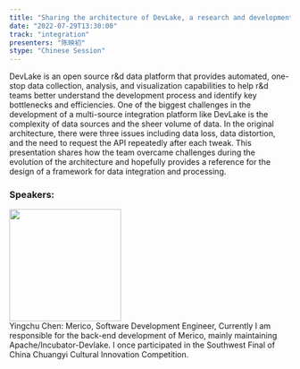 ```yaml
---
title: "Sharing the architecture of DevLake, a research and development performance data integration platform"
date: "2022-07-29T13:30:00"
track: "integration"
presenters: "陈映初"
stype: "Chinese Session"
---
```

DevLake is an open source r&d data platform that provides automated, one-stop data collection, analysis, and visualization capabilities to help r&d teams better understand the development process and identify key bottlenecks and efficiencies.
One of the biggest challenges in the development of a multi-source integration platform like DevLake is the complexity of data sources and the sheer volume of data. In the original architecture, there were three issues including data loss, data distortion, and the need to request the API repeatedly after each tweak. This presentation shares how the team overcame challenges during the evolution of the architecture and hopefully provides a reference for the design of a framework for data integration and processing.
 ### Speakers: 
 <img src="images/speaker/1105.png" width="200" /><br>Yingchu Chen: Merico, Software Development Engineer, Currently I am responsible for the back-end development of Merico, mainly maintaining Apache/Incubator-Devlake. I once participated in the Southwest Final of China Chuangyi Cultural Innovation Competition.

 